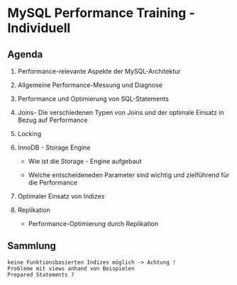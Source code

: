 # MySQL Performance Training - Individuell 

## Agenda 

  1. Performance-relevante Aspekte der MySQL-Architektur 
  
  1. Allgemeine Performance-Messung und Diagnose 
   
  1. Performance und Optimierung von SQL-Statements 
  
  1. Joins- Die verschiedenen Typen von Joins und der optimale Einsatz in Bezug auf Performance 
  
  1. Locking 
  
  1. InnoDB - Storage Engine 
  
     * Wie ist die Storage - Engine aufgebaut 
    
     * Welche entscheideneden Parameter sind wichtig und zielführend für die Performance 
    
  1. Optimaler Einsatz von Indizes   
  
  1. Replikation 
  
     * Performance-Optimierung durch Replikation 
    
## Sammlung 

```
keine Funktionsbasierten Indizes möglich -> Achtung !
Probleme mit views anhand von Beispielen 
Prepared Statements ? 
```
